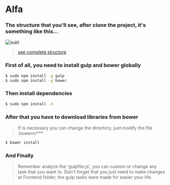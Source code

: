 # Alfa

### The structure that you'll see, after clone the project, it's something like this...

![subl](http://oi58.tinypic.com/4imtck.jpg)

> [see complete structure](http://oi57.tinypic.com/212v85w.jpg)

### First of all, you need to install gulp and bower globally
```sh
$ sudo npm install -g gulp
$ sudo npm install -g bower
```
### Then install dependencies
```sh
$ sudo npm install -d
```
### After that you have to download libraries from bower
> If is necessary you can change the directory, just modify the file .bowerrc***

```sh
$ bower install
```
### And Finally
> Remember analyze the 'gulpfile.js', you can custom or change any task that you want to. Don't forget that you just need to make changes at Frontend folder, the gulp tasks were made for easier your life.